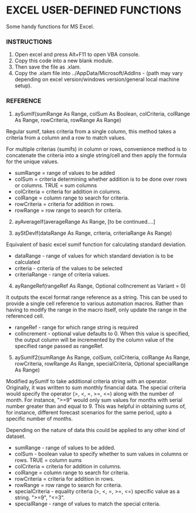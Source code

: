 # EXCEL USER-DEFINED FUNCTIONS

Some handy functions for MS Excel.

### INSTRUCTIONS

1. Open excel and press Alt+F11 to open VBA console.
2. Copy this code into a new blank module.
3. Then save the file as .xlam.
4. Copy the .xlam file into ../AppData/Microsoft/AddIns - (path may vary depending on excel version/windows version/general local machine setup).

### REFERENCE

1. aySumIf(sumRange As Range, colSum As Boolean, colCriteria, colRange As Range, rowCriteria, rowRange As Range)

Regular sumif, takes criteria from a single column, this method takes a criteria from a column and a row to match values. 

For multiple criterias (sumifs) in column or rows, convenience method is to concatenate the criteria into a single string/cell and then apply the formula for the unique values.

- sumRange = range of values to be added
- colSum = criteria determining whether addition is to be done over rows or columns. TRUE = sum columns
- colCriteria = criteria for addition in columns.
- colRange = column range to search for criteria.
- rowCriteria = criteria for addition in rows.
- rowRange = row range to search for criteria.

2. ayAverageIf(averageRange As Range, [to be continued....]

3. ayStDevIf(dataRange As Range, criteria, criteriaRange As Range)

Equivalent of basic excel sumif function for calculating standard deviation.

- dataRange - range of values for which standard deviation is to be calculated
- criteria - criteria of the values to be selected
- criteriaRange - range of criteria values.

4. ayRangeRef(rangeRef As Range, Optional colIncrement as Variant = 0)

It outputs the excel format range reference as a string. This can be used to provide a single cell reference to various automation macros. Rather than having to modify the range in the macro itself, only update the range in the referenced cell.

- rangeRef - range for which range string is required
- colIncrement - optional value defaults to 0. When this value is specified, the output column will be incremented by the column value of the specified range passed as rangeRef.

5. aySumIf2(sumRange As Range, colSum, colCriteria, colRange As Range, rowCriteria, rowRange As Range, specialCriteria, Optional specialRange As Range)

Modified aySumIf to take additional criteria string with an operator. Originally, it was written to sum monthly financial data. The special criteria would specify the operator (>, <, =, >=, <=) along with the number of month. For instance, ">=9" would only sum values for months with serial number greater than and equal to 9. This was helpful in obtaining sums of, for instance, different forecast scenarios for the same period, upto a specific number of months.

Depending on the nature of data this could be applied to any other kind of dataset.

- sumRange - range of values to be added.
- colSum - boolean value to specify whether to sum values in columns or rows. TRUE = column sums
- colCriteria = criteria for addition in columns.
- colRange = column range to search for criteria.
- rowCriteria = criteria for addition in rows.
- rowRange = row range to search for criteria.
- specialCriteria - equality criteria (>, <, =, >=, <=) specific value as a string. ">=9", "<=3".
- specialRange - range of values to match the special criteria.
